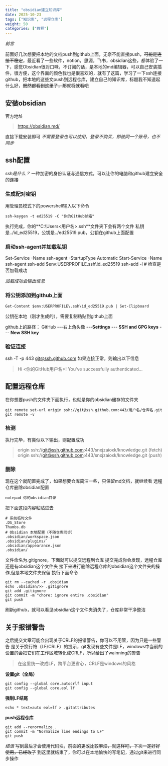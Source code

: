 ```yaml
---
title: "obsidian建立知识库"
date: 2025-10-23
tags: ["知识库", "远程仓库"]
weight: 50
categories: ["教程"]
---
```


*前言*

前面好几次想要把本地的文档push到github上面，无奈不能直接push，~~可能是连接不稳定~~，最近看了一些软件，notion，思源，飞书，obsidian这些，都体验了一下，感觉Obsidian很对口味，不订阅的话，是本地的md编辑器，可以自己安装插件，很方便，这个界面的颜色我也是很喜欢的，就有了这篇，学习了一下ssh连接github，把本地的这些文push到远程仓库，建立自己的知识库，标题我不知道起什么好，~~既然都看到这里了，那就将就看吧~~

## 安装obsidian
官方地址
>https://obsidian.md/

直接下载安装即可
*不需要登录也可以使用，登录不购买，即使同一个账号，也不同步*
## ssh配置
*ssh是什么？*
一种加密的身份认证与通信方式，可以让你的电脑和github建立安全的连接

### 生成配对密钥
用管理员模式下的powershell输入以下命令

```
ssh-keygen -t ed25519 -C "你的GitHub邮箱"
```

执行完成，你的**C:\Users\<用户名>\.ssh\**文件夹下会有两个文件
私钥是../id_ed25519，公钥是../ed25519.pub，公钥在github上面配置

### 启动ssh-agent并加载私钥
Set-Service -Name ssh-agent -StartupType Automatic
Start-Service -Name ssh-agent
ssh-add $env:USERPROFILE\.ssh\id_ed25519
ssh-add -l   # 检查是否加载成功

*加载成功会输出信息*
### 将公钥添加到github上面
```
Get-Content $env:USERPROFILE\.ssh\id_ed25519.pub | Set-Clipboard
```

公钥在本地（刚才生成的），需要复制粘贴到github上面

github上的路径：
GitHub ---右上角头像 ---**Settings** --- **SSH and GPG keys** --- **New SSH key**

### 验证连接
ssh -T -p 443 git@ssh.github.com
如果连接正常，则输出以下信息
>Hi <你的GitHub用户名>! You've successfully authenticated...

## 配置远程仓库
在你想要push的文件夹下面执行，也就是你的obsidian储存的文件夹

```
git remote set-url origin ssh://git@ssh.github.com:443/用户名/仓库名.git
git remote -v   
```



### 检测
执行完毕，有类似以下输出，则配置成功
>origin  ssh://git@ssh.github.com:443/snxjzaioxk/knowledge.git (fetch)
>origin  ssh://git@ssh.github.com:443/snxjzaioxk/knowledge.git (push)

### 删除
现在这个就配置完成了，如果想要仓库简洁一些，只保留md文档，就继续看
远程仓库删除obsidian配置

```
notepad 你的obsidian目录
```

把下面这段内容粘贴进去
```
# 系统临时文件
.DS_Store
Thumbs.db
# Obsidian 本地配置（不随仓库同步）
.obsidian/workspace.json
.obsidian/plugins/`
.obsidian/appearance.json
.obsidian/
```

文件命名为.gitignore，下面就可以提交远程到仓库
提交完成你会发现，远程仓库还是有obsidian这个文件夹
接下来进行删除远程仓库的obsidian这个文件夹的操作,但是本地文件夹保留
执行下面命令
```
git rm --cached -r .obsidian
echo .obsidian/>> .gitignore
git add .gitignore
git commit -m "chore: ignore entire .obsidian"
git push
```

刷新github，就可以看见obsidian这个文件夹消失了，仓库非常干净整洁
## 关于报错警告
之后提交文章可能会出现关于CRLF的报错警告，你可以不用管，因为只是一些警告
是关于换行符（LF/CRLF）的提示，git发现有些文件是LF，windows中当前的设置的会把它们在工作区域转化成CRLF，所以给出了wainning的警告
>在这里统一改成LF，跨平台更省心，CRLF是windows的风格

**设置git（全局）**
```
git config --global core.autocrlf input
git config --global core.eol lf

```

**强制LF结尾**
```
echo * text=auto eol=lf > .gitattributes

```
**push远程仓库**
```
git add --renormalize .
git commit -m "Normalize line endings to LF"
git push

```

*结语*
写到最后才会使用代码块，~~前面的更改比较麻烦，就这样吧，下次一定好好使用，已经改了~~
到这里就结束了，你可以在本地愉快的写笔记，通过git来进行同步操作